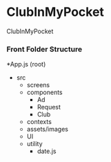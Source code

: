 # ClubInMyPocket
ClubInMyPocket

### Front Folder Structure
*App.js (root)
- src
  - screens
  - components
    - Ad
    - Request
    - Club
  - contexts
  - assets/images
  - UI
  - utility
    - date.js
